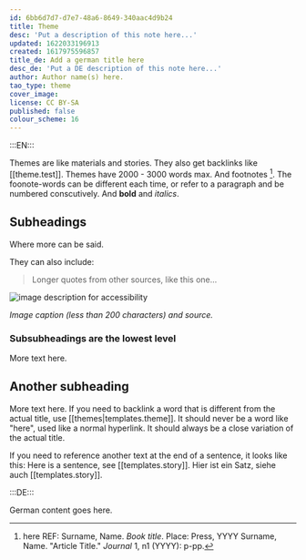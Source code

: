 ```yaml
---
id: 6bb6d7d7-d7e7-48a6-8649-340aac4d9b24
title: Theme
desc: 'Put a description of this note here...'
updated: 1622033196913
created: 1617975596857
title_de: Add a german title here
desc_de: 'Put a DE description of this note here...'
author: Author name(s) here.
tao_type: theme
cover_image: 
license: CC BY-SA
published: false
colour_scheme: 16
---
```


:::EN:::

Themes are like materials and stories. They also get backlinks like [[theme.test]]. Themes have 2000 - 3000 words max.
And footnotes [^footnote1]. The foonote-words can be different each time, or refer to a paragraph and be numbered conscutively.
And **bold** and _italics_.

## Subheadings

Where more can be said.

They can also include:
>Longer quotes from other sources, like this one...

![image description for accessibility](/images/example/MfN-HBSB-Nr97.png)

_Image caption (less than 200 characters) and source._

<!-- Notes for us -->

### Subsubheadings are the lowest level

More text here.

## Another subheading

More text here. If you need to backlink a word that is different from the actual title, use [[themes|templates.theme]]. It should never be a word like "here", used like a normal hyperlink. It should always be a close variation of the actual title.

If you need to reference another text at the end of a sentence, it looks like this: Here is a sentence, see [[templates.story]].
Hier ist ein Satz, siehe auch [[templates.story]].

[^footnote1]: here REF: Surname, Name. _Book title_. Place: Press, YYYY
Surname, Name. "Article Title." _Journal_ 1, n1 (YYYY): p-pp.

:::DE:::

German content goes here.
